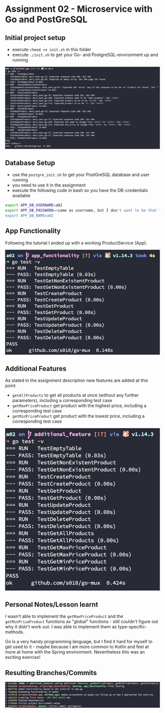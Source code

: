 # Assignment 02 - Microservice with Go and PostGreSQL

## Initial project setup 
- execute `chmod +x init.sh` in this folder
- execute `./init.sh` to get your Go- and PostgreSQL-environment up and running

![](screenshots/initial_app_testing_setup.png)

## Database Setup
- use the `postgre_init.sh` to get your PostGreSQL database and user running
- you need to use it in the assignment
- execute the following code in bash so you have the DB-credentials available

```bash
export APP_DB_USERNAME=a02
export APP_DB_PASSWORD=<same as username, but I don't want to be that forthcoming>
export APP_DB_NAME=a02
```
## App Functionality
Following the tutorial I ended up with a working ProductService (App).

![](screenshots/final_testing.png)

## Additional Features
As stated in the assignment description new features are added at this point.

- `getAllProducts` to get all products at once (without any further parameters), including a corresponding test case
- `getMaxPriceProduct` get product with the highest price, including a corresponding test case
- `getMinPriceProduct` get product with the lowest price, including a corresponding test case

![](screenshots/new_features_tests.png)

## Personal Notes/Lesson learnt
I wasn't able to implement the `getMaxPriceProduct` and the `getMinPriceProduct` functions as "global" functions - still couldn't figure out why it didn't work out. I was able to implement them as type-specific-methods.

Go is a very handy programming language, but I find it hard for myself to get used to it - maybe because I am more common to Kotlin and feel at more at home with the Spring environment. Nevertheless this was an exciting exercise!

## Resulting Branches/Commits
![](screenshots/result.png)
